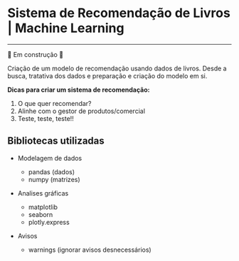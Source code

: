 # Sistema de Recomendação de Livros | Machine Learning

---

:construction: Em construção :construction:

Criação de um modelo de recomendação usando dados de livros. Desde a busca, tratativa dos dados e preparação e criação do  modelo em si.

**Dicas para criar um sistema de recomendação:**

1. O que quer recomendar?
2. Alinhe com  o gestor de produtos/comercial
3. Teste, teste, teste!!


## Bibliotecas utilizadas

- Modelagem de dados
  - pandas (dados)
  - numpy (matrizes)

- Analises gráficas
  - matplotlib
  - seaborn
  - plotly.express

- Avisos
  - warnings (ignorar avisos desnecessários)
